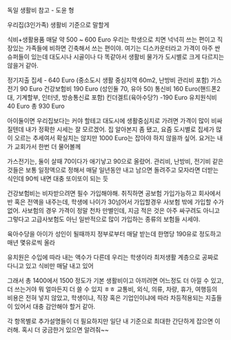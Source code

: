 독일 생활비 참고 - 도윤 형

우리집(3인가족) 생활비 기준으로 말할게

식비+생활용품 매달 약 500 ~ 600 Euro
우리는 학생으로 치면 넉넉히 쓰는 편이고 직장있는 가족들에 비하면 긴축해서 쓰는 편이야. 여기는 디스카운터라고 가격이 아주 싼 슈퍼들이 있는데 대도시나 시골이나 다 똑같아서 생활비 물가가 도시별로 크게 다르지는 않을거 같아. 

정기지출
집세 - 640 Euro (중소도시 생활 중심지역 60m2, 난방비 관리비 포함)
가스 전기 90 Euro
건강보험비 190 Euro (성인둘 70, 유아 50)
통신비 160 Euro(핸드폰2대, 기계할부, 인터넷, 방송통신료 포함)
킨더겔트(육아수당?) -190 Euro
유치원식비 40 Euro
총 930 Euro

아이둘이면 우리집보다는 커야 할테고 대도시에 생활중심지로 가려면 가격이 많이 비싸질텐데 내가 정확한 시세는 잘 모르겠어. 집 알아본지 좀 됐고, 요즘 도시별로 집세가 많이 오르는 추세여서 확실치는 않지만 1000 Euro는 잡아야 하지 않을까 싶어. 요거는 내가 교회가서 한번 더 물어볼께

가스전기는, 둘이 살때 70이다가 애기낳고 90으로 올랐어. 관리비, 난방비, 전기비 같은것들은 보통 일정액으로 정해서 매달 일년동안 내고 남으면 돌려주고 모자라면 더받는 식인데 90씩 내면 대충 또이또이 되는 듯

건강보험비는 비자받으려면 필수 가입해야해. 취직하면 공보험 가입가능하고 회사에서 반 혹은 전액을 내주는데, 학생에 나이가 30넘어서 가입할경우 사보험 밖에 가입할 수가 없어. 사보험의 경우 가격이 정말 천차 만별인데, 지금 적은 것은 아주 싸구려도 아니고 그렇다고 고급사보험도 아닌 일반적으로 많이 가입하는 종류의 보험들 시세야.

육아수당을 아이가 성인이 될때까지 정부로부터 매달 받는데 한명당 190유로 정도하고 매년 몇유로씩 올라

유치원은 수입에 따라 내는 액수가 다른데 우리는 학생이라 최저생활 계층으로 공짜로 다니고 있고 식비만 매달 내고 있어


그래서 총 1400에서 1500 정도가 기본 생활비이고 아끼려면 어느정도 더 아낄 수 있고, 더 쓰는거야 뭐 얼마든지 더 쓸 수 있지 ㅎㅎ
교통비, 외식, 의류, 차량, 휴가, 여행등의 비용은 전혀 넣지 않았고, 학생이냐, 직장 혹은 기업인이냐에 따라 차등적용되는 지출들이 있어서 대충 감안해야 할거 같아.

각 항목별로 추가설명들이 더 필요하지만 일단 내 기준으로 최대한 간단하게 잡으면 이러해. 혹시 더 궁금한거 있으면 알려줘~~